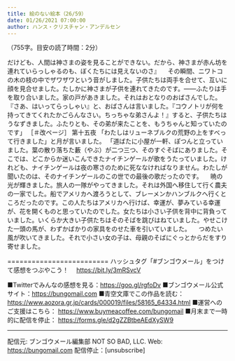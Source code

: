 ```yaml
---
title: 絵のない絵本（26/59）
date: 01/26/2021 07:00:00
author: ハンス・クリスチャン・アンデルセン
---
```


（755字。目安の読了時間：2分）

だけども、人間は神さまの姿を見ることができない。だから、神さまが赤ん坊を連れていらっしゃるのも、ぼくたちには見えないのさ』 　その瞬間、ニワトコの木の枝の中でザワザワという音がしました。子供たちは両手を合せて、互いに顔を見合せました。たしかに神さまが子供を連れてきたのです。――ふたりは手を取り合いました。家の戸があきました。それはおとなりのおばさんでした。 『さあ、はいってらっしゃい』と、おばさんは言いました。『コウノトリが何を持ってきてくれたかごらんなさい。ちっちゃな弟さんよ！』すると、子供たちはうなずきました。ふたりとも、その弟が来たことを、もうちゃんと知っていたのです」 ［＃改ページ］ 第十五夜 「わたしはリューネブルクの荒野の上をすべって行きました」と月が言いました。 「道ばたに小屋が一軒、ぽつんと立っていました。葉の散り落ちた藪（やぶ）が二つ三つ、そのすぐそばにありました。そこでは、どこからか迷いこんできたナイチンゲールが歌をうたっていました。けれども、ナイチンゲールは夜の寒さのために死ななければなりません。わたしが聞いたのは、そのナイチンゲールのこの世での最後の歌だったのです。 　暁の光が輝きました。旅人の一隊がやってきました。それは外国へ移住して行く農夫の一家でした。船でアメリカへ渡ろうとして、ブレーメンかハンブルクへ行くところだったのです。この人たちはアメリカへ行けば、幸運が、夢みている幸運が、花を開くものと思っていたのでした。女たちは小さい子供を背中に背負っていました。いくらか大きい子供たちはそのそばを跳びはねていました。やせこけた一頭の馬が、わずかばかりの家具をのせた車を引いていました。 　つめたい風が吹いてきました。それで小さい女の子は、母親のそばにぐっとからだをすり寄せました。

=========================
ハッシュタグ「#ブンゴウメール」をつけて感想をつぶやこう！　
https://bit.ly/3mRSvcV

■Twitterでみんなの感想を見る：https://goo.gl/rgfoDv
■ブンゴウメール公式サイト：https://bungomail.com
■青空文庫でこの作品を読む：https://www.aozora.gr.jp/cards/000019/files/58165_64334.html
■運営へのご支援はこちら： https://www.buymeacoffee.com/bungomail
■月末まで一時的に配信を停止： https://forms.gle/d2gZZBtbeAEdXySW9

-------
配信元: ブンゴウメール編集部
NOT SO BAD, LLC.
Web: https://bungomail.com
配信停止：[unsubscribe]

